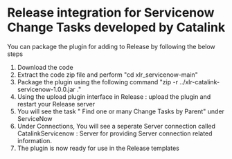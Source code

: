 # Release integration for Servicenow Change Tasks developed by Catalink

You can package the plugin for adding to Release by following the below steps

1. Download the code 
2. Extract the code zip file and perform "cd xlr_servicenow-main"
3. Package the plugin using the following command  "zip -r ../xlr-catalink-servicenow-1.0.0.jar ."
4. Using the upload plugin interface in Release : upload the plugin and restart your Release server
5. You will see the task " Find one or many Change Tasks by Parent" under ServiceNow
6. Under Connections, You will see a seperate Server connection called CatalinkServicenow : Server for providing Server connection related information.
7. The plugin is now ready for use in the Release templates
